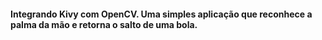 #### Integrando Kivy com OpenCV. Uma simples aplicação que reconhece a palma da mão e retorna o salto de uma bola.
